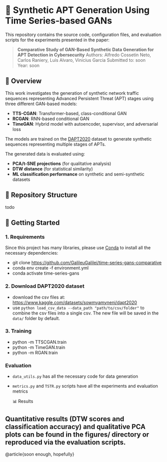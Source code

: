 # 🧠 Synthetic APT Generation Using Time Series-based GANs

This repository contains the source code, configuration files, and evaluation scripts for the experiments presented in the paper:

> **Comparative Study of GAN-Based Synthetic Data
Generation for APT Detection in Cybersecurity**
> Authors: Alfredo Cossetin Neto, Carlos Raniery, Luis Alvaro, Vinicius Garcia
> Submitted to: soon  
> Year: soon

## 📌 Overview

This work investigates the generation of synthetic network traffic sequences representing Advanced Persistent Threat (APT) stages using three different GAN-based models:  

- **TTS-CGAN**: Transformer-based, class-conditional GAN  
- **RCGAN**: RNN-based conditional GAN  
- **TimeGAN**: Hybrid model with autoencoder, supervisor, and adversarial loss

The models are trained on the [DAPT2020](https://doi.org/10.1109/DAPT2020Dataset) dataset to generate synthetic sequences representing multiple stages of APTs.  

The generated data is evaluated using:
- **PCA/t-SNE projections** (for qualitative analysis)
- **DTW distance** (for statistical similarity)
- **ML classification performance** on synthetic and semi-synthetic datasets

## 📁 Repository Structure
todo


## 🚀 Getting Started

### 1. Requirements
Since this project has many libraries, please use [Conda](https://www.anaconda.com) to install all the necessary dependencies:
- git clone https://github.com/GalileuGalilei/time-series-gans-comparative
- conda env create -f environment.yml
- conda activate time-series-gans

### 2. Download DAPT2020 dataset
- download the csv files at: https://www.kaggle.com/datasets/sowmyamyneni/dapt2020
- use `python load_csv_data --data_path "path/to/csv/folder"` to combine the csv files into a single csv. The new file will be saved in the `data/` folder by default.

### 3. Training
- python -m TTSCGAN.train
- python -m TimeGAN.train
- python -m RGAN.train

### Evaluation
- `data_utils.py` has all the necessary code for data generation
- `metrics.py` and `TSTR.py` scripts have all the experiments and evaluation metrics

  📊 Results
## Quantitative results (DTW scores and classification accuracy) and qualitative PCA plots can be found in the figures/ directory or reproduced via the evaluation scripts.

@article{soon enough, hopefully}
